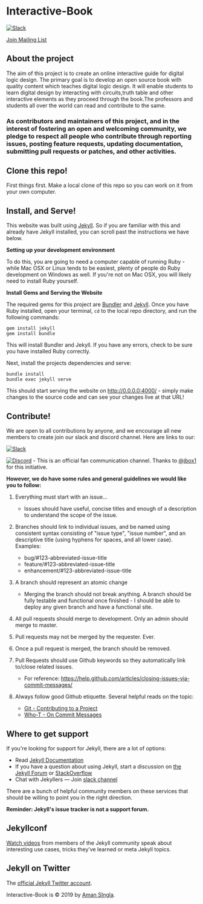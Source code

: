 
# Interactive-Book

[![Slack](https://img.shields.io/badge/chat-on_slack-pink.svg)](https://join.slack.com/t/circuitverse-team/shared_invite/enQtNjc4MzcyNDE5OTA3LTdjYTM5NjFiZWZlZGI2MmU1MmYzYzczNmZlZDg5MjYxYmQ4ODRjMjQxM2UyMWI5ODUzODQzMDU2ZDEzNjI4NmE)

[Join Mailing List](https://circuitverse.us20.list-manage.com/subscribe?u=89207abda49deef3ba56f1411&id=29473194d6)

## About the project
The aim of this project is to create an online interactive guide for digital logic design. The primary goal is to develop an open source book with quality content which teaches digital logic design. It will enable students to learn digital design by interacting with circuits,truth table and other interactive elements as they proceed through the book.The professors and students all over the world can read and contribute to the same.


### As contributors and maintainers of this project, and in the interest of fostering an open and welcoming community, we pledge to respect all people who contribute through reporting issues, posting feature requests, updating documentation, submitting pull requests or patches, and other activities.



## Clone this repo!

First things first. Make a local clone of this repo so you can work on it from your own computer.

## Install, and Serve!

This website was built using [Jekyll](https://jekyllrb.com/). So if you are familiar with this and already have Jekyll installed, you can scroll past the instructions we have below.

**Setting up your development environment**

To do this, you are going to need a computer capable of running Ruby - while Mac OSX or Linux tends to be easiest, plenty of people do Ruby development on Windows as well. If you're not on Mac OSX, you will likely need to install Ruby yourself.

**Install Gems and Serving the Website**

The required gems for this project are [Bundler](http://bundler.io/) and [Jekyll](https://jekyllrb.com/). Once you have Ruby installed, open your terminal, `cd` to the local repo directory, and run the following commands:

```
gem install jekyll
gem install bundle
```

This will install Bundler and Jekyll. If you have any errors, check to be sure you have installed Ruby correctly.

Next, install the projects dependencies and serve:

```
bundle install
bundle exec jekyll serve
```

This should start serving the website on http://0.0.0.0:4000/ - simply make changes to the source code and can see your changes live at that URL!

## Contribute!

We are open to all contributions by anyone, and we encourage all new members to create join our slack and discord channel.
Here are links to our:

[![Slack](https://img.shields.io/badge/chat-on_slack-pink.svg)](https://join.slack.com/t/circuitverse-team/shared_invite/enQtNjc4MzcyNDE5OTA3LTdjYTM5NjFiZWZlZGI2MmU1MmYzYzczNmZlZDg5MjYxYmQ4ODRjMjQxM2UyMWI5ODUzODQzMDU2ZDEzNjI4NmE)

[![Discord](https://img.shields.io/discord/552660710232948749.svg)](https://discord.gg/95x8H7b) - This is an official fan communication channel. Thanks to [@jbox1](https://github.com/jbox144) for this initiative.


**However, we do have some rules and general guidelines we would like you to follow:**

1. Everything must start with an issue...
	* Issues should have useful, concise titles and enough of a description to understand the scope of the issue.

2. Branches should link to individual issues, and be named using consistent syntax consisting of "issue type", "issue number", and an descriptive title (using hyphens for spaces, and all lower case). Examples:
	* bug/#123-abbreviated-issue-title
	* feature/#123-abbreviated-issue-title
	* enhancement/#123-abbreviated-issue-title

3. A branch should represent an atomic change
	* Merging the branch should not break anything. A branch should be fully testable and functional once finished - I should be able to deploy any given branch and have a functional site.

4. All pull requests should merge to development. Only an admin should merge to master.

5. Pull requests may not be merged by the requester. Ever.

6. Once a pull request is merged, the branch should be removed.

7. Pull Requests should use Github keywords so they automatically link to/close related issues.
	* For reference: https://help.github.com/articles/closing-issues-via-commit-messages/

8. Always follow good Github etiquette. Several helpful reads on the topic:
	* [Git - Contributing to a Project](http://git-scm.com/book/ch5-2.html)
	* [Who-T - On Commit Messages](http://who-t.blogspot.com/2009/12/on-commit-messages.html)
	
	


## Where to get support

If you're looking for support for Jekyll, there are a lot of options:

* Read [Jekyll Documentation](https://jekyllrb.com/docs/)
* If you have a question about using Jekyll, start a discussion on [the Jekyll Forum](https://talk.jekyllrb.com/) or [StackOverflow](https://stackoverflow.com/questions/tagged/jekyll)
* Chat with Jekyllers &mdash; Join [slack channel](https://join.slack.com/t/circuitverse-team/shared_invite/enQtNjc4MzcyNDE5OTA3LTdjYTM5NjFiZWZlZGI2MmU1MmYzYzczNmZlZDg5MjYxYmQ4ODRjMjQxM2UyMWI5ODUzODQzMDU2ZDEzNjI4NmE)

There are a bunch of helpful community members on these services that should be willing to point you in the right direction.

**Reminder: Jekyll's issue tracker is not a support forum.**


## Jekyllconf

[Watch videos](/jekyllconf/) from members of the Jekyll community speak about interesting use cases, tricks they’ve learned or meta Jekyll topics.

## Jekyll on Twitter

The [official Jekyll Twitter account](https://twitter.com/jekyllrb).



Interactive-Book is &copy; 2019 by [Aman SIngla](http://github.com/amansingla97).


